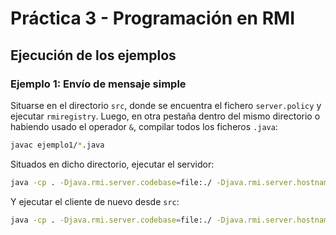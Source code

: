# Práctica 3 - Programación en RMI

## Ejecución de los ejemplos

### Ejemplo 1: Envío de mensaje simple

Situarse en el directorio `src`, donde se encuentra el fichero `server.policy` y ejecutar `rmiregistry`.
Luego, en otra pestaña dentro del mismo directorio o habiendo usado el operador `&`, compilar todos los ficheros `.java`:

```sh
javac ejemplo1/*.java
```

Situados en dicho directorio, ejecutar el servidor:

```sh
java -cp . -Djava.rmi.server.codebase=file:./ -Djava.rmi.server.hostname=localhost -Djava.security.policy=server.policy ejemplo1/Ejemplo
```

Y ejecutar el cliente de nuevo desde `src`:

```sh
java -cp . -Djava.rmi.server.codebase=file:./ -Djava.rmi.server.hostname=localhost -Djava.security.policy=server.policy ejemplo1/Cliente_Ejemplo localhost 1337
```
